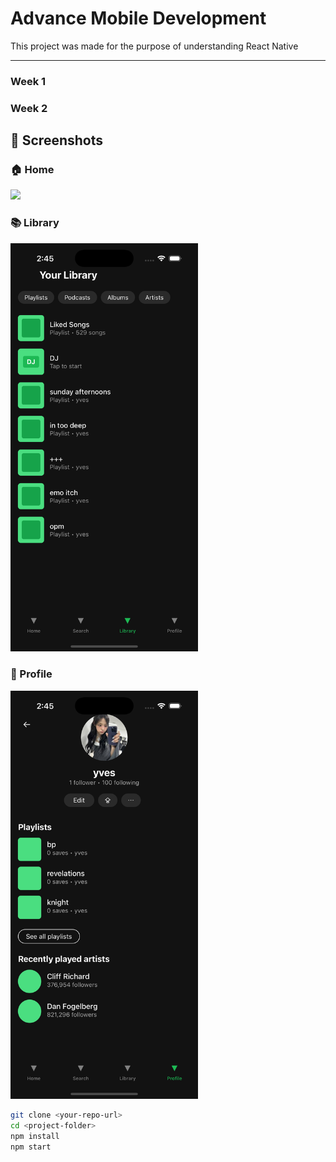 # Advance Mobile Development

This project was made for the purpose of understanding React Native

---

### **Week 1**



### **Week 2**

## 📸 Screenshots

<h3>🏠 Home</h3>
<img src="../Spotify/src/src/assets/screenshots/Home.png" width="300"/>

<h3>📚 Library</h3>
<img src="src/assets/screenshots/Library.png" width="300"/>

<h3>👤 Profile</h3>
<img src="src/assets/screenshots/Profile.png" width="300"/>



```bash
git clone <your-repo-url>
cd <project-folder>
npm install
npm start
